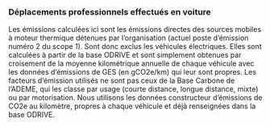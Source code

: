 ### Déplacements professionnels effectués en voiture
Les émissions calculées ici sont les émissions directes des sources mobiles à moteur thermique détenues par l’organisation (actuel poste d’émission numéro 2 du scope 1). Sont donc exclus les véhicules électriques. 
Elles sont calculées à partir de la base ODRIVE et sont simplement obtenues par croisement de la moyenne kilométrique annuelle de chaque véhicule avec les données d’émissions de GES (en gCO2e/km) qui leur sont propres.
Les facteurs d’émission utilisés ne sont pas ceux de la Base Carbone de l’ADEME, qui les classe par usage (courte distance, longue distance, mixte) ou par motorisation. Nous utilisons les données constructeur d’émissions de CO2e au kilomètre, propres à chaque véhicule et déjà renseignées dans la base ODRIVE.

